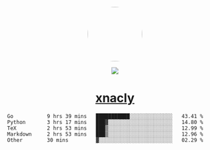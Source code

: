 <p align="center">
  <img style="border-radius: 100px" width="128" height="128" src="https://avatars.githubusercontent.com/u/47723417?v=4"/>
</p>
<p align="center">
  <img src="https://komarev.com/ghpvc/?username=xnacly&&style=flat-square"/>
</p>

<h1 align="center"><a href="https://xnacly.me"> xnacly</a> </h1>

<!--START_SECTION:waka-->

```text
Go           9 hrs 39 mins   ███████████░░░░░░░░░░░░░░   43.41 %
Python       3 hrs 17 mins   ███▓░░░░░░░░░░░░░░░░░░░░░   14.80 %
TeX          2 hrs 53 mins   ███▒░░░░░░░░░░░░░░░░░░░░░   12.99 %
Markdown     2 hrs 53 mins   ███▒░░░░░░░░░░░░░░░░░░░░░   12.96 %
Other        30 mins         ▓░░░░░░░░░░░░░░░░░░░░░░░░   02.29 %
```

<!--END_SECTION:waka-->
